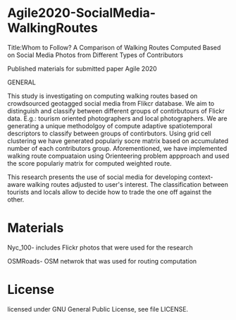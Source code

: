 # Agile2020-SocialMedia-WalkingRoutes

Title:Whom to Follow? A Comparison of Walking Routes Computed Based on Social Media Photos from Different Types of Contributors

Published materials for submitted paper Agile 2020

GENERAL

This study is investigating on computing walking routes based on 
crowdsourced geotagged social media from Flikcr database. We aim to distinguish
and classify between different groups of contirbutours of Flickr data. E.g.: tourism
oriented photographers and local photographers. We are generating a unique methodolgoy
of compute adaptive spatiotemporal descriptors to classify between groups of contirbutors.
Using grid cell clustering we have generated populariy socre matrix based on accumulated
number of each contributors group.
Aforementioned, we have implemented walking route compuataion using Orienteering problem appproach
and used the score populariy matrix for computed weighted route.

This research presents the use of social media for developing context-aware walking routes
adjusted to user's interest. The classification between tourists and locals allow
to decide how to trade the one off against the other.

# Materials
Nyc_100- includes Flickr photos that were used for the research

OSMRoads- OSM netwrok that was used for routing computation

# License
 licensed under GNU General Public License, see file LICENSE.
